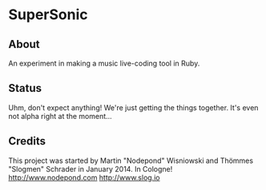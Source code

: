SuperSonic
==========

About 
-----

An experiment in making a music live-coding tool in Ruby.

Status
------

Uhm, don't expect anything! We're just getting the things together. It's even not alpha right at the moment... 

Credits
-------

This project was started by Martin "Nodepond" Wisniowski and Thömmes "Slogmen" Schrader in January 2014. In Cologne!
http://www.nodepond.com
http://www.slog.io
